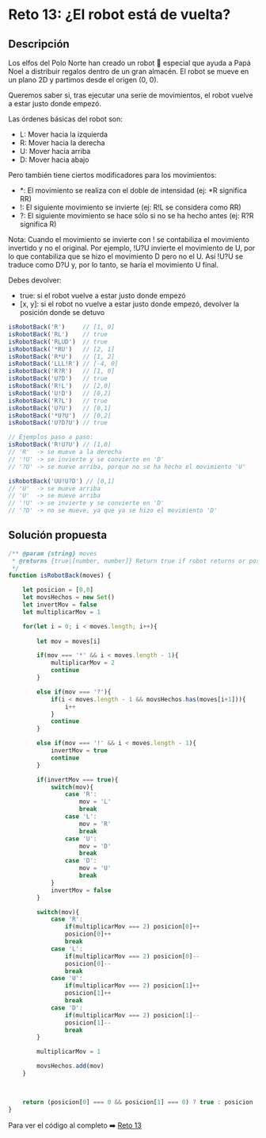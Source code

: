 # Reto 13: ¿El robot está de vuelta?
## Descripción

Los elfos del Polo Norte han creado un robot 🤖 especial que ayuda a Papá Noel a distribuir regalos dentro de un gran almacén. El robot se mueve en un plano 2D y partimos desde el origen (0, 0).

Queremos saber si, tras ejecutar una serie de movimientos, el robot vuelve a estar justo donde empezó.

Las órdenes básicas del robot son:

* L: Mover hacia la izquierda
* R: Mover hacia la derecha
* U: Mover hacia arriba
* D: Mover hacia abajo

Pero también tiene ciertos modificadores para los movimientos:

* *: El movimiento se realiza con el doble de intensidad (ej: *R significa RR)
* !: El siguiente movimiento se invierte (ej: R!L se considera como RR)
* ?: El siguiente movimiento se hace sólo si no se ha hecho antes (ej: R?R significa R)

Nota: Cuando el movimiento se invierte con ! se contabiliza el movimiento invertido y no el original. Por ejemplo, !U?U invierte el movimiento de U, por lo que contabiliza que se hizo el movimiento D pero no el U. Así !U?U se traduce como D?U y, por lo tanto, se haría el movimiento U final.

Debes devolver:

* true: si el robot vuelve a estar justo donde empezó
* [x, y]: si el robot no vuelve a estar justo donde empezó, devolver la posición donde se detuvo

```js
isRobotBack('R')     // [1, 0]
isRobotBack('RL')    // true
isRobotBack('RLUD')  // true
isRobotBack('*RU')   // [2, 1]
isRobotBack('R*U')   // [1, 2]
isRobotBack('LLL!R') // [-4, 0]
isRobotBack('R?R')   // [1, 0]
isRobotBack('U?D')   // true
isRobotBack('R!L')   // [2,0]
isRobotBack('U!D')   // [0,2]
isRobotBack('R?L')   // true
isRobotBack('U?U')   // [0,1]
isRobotBack('*U?U')  // [0,2]
isRobotBack('U?D?U') // true

// Ejemplos paso a paso:
isRobotBack('R!U?U') // [1,0]
// 'R'  -> se mueve a la derecha 
// '!U' -> se invierte y se convierte en 'D'
// '?U' -> se mueve arriba, porque no se ha hecho el movimiento 'U'

isRobotBack('UU!U?D') // [0,1]
// 'U'  -> se mueve arriba
// 'U'  -> se mueve arriba
// '!U' -> se invierte y se convierte en 'D'
// '?D' -> no se mueve, ya que ya se hizo el movimiento 'D'
```

## Solución propuesta

```js
/** @param {string} moves
 * @returns {true|[number, number]} Return true if robot returns or position
 */
function isRobotBack(moves) {

    let posicion = [0,0]
    let movsHechos = new Set()
    let invertMov = false
    let multiplicarMov = 1

    for(let i = 0; i < moves.length; i++){
        
        let mov = moves[i]

        if(mov === '*' && i < moves.length - 1){
            multiplicarMov = 2
            continue
        }

        else if(mov === '?'){
            if(i < moves.length - 1 && movsHechos.has(moves[i+1])){
                i++
            }
            continue
        }

        else if(mov === '!' && i < moves.length - 1){
            invertMov = true
            continue
        }

        if(invertMov === true){
            switch(mov){
                case 'R': 
                    mov = 'L'
                    break
                case 'L':
                    mov = 'R'
                    break
                case 'U':
                    mov = 'D'
                    break
                case 'D':
                    mov = 'U'
                    break
            }
            invertMov = false
        }

        switch(mov){
            case 'R':
                if(multiplicarMov === 2) posicion[0]++
                posicion[0]++
                break
            case 'L':
                if(multiplicarMov === 2) posicion[0]--
                posicion[0]--
                break
            case 'U':
                if(multiplicarMov === 2) posicion[1]++
                posicion[1]++
                break
            case 'D':
                if(multiplicarMov === 2) posicion[1]--
                posicion[1]--
                break 
        }

        multiplicarMov = 1

        movsHechos.add(mov)
    }

    

    return (posicion[0] === 0 && posicion[1] === 0) ? true : posicion
}
```

Para ver el código al completo :arrow_right:
[Reto 13](https://github.com/Sara-404/adventjs-2024/blob/main/reto13.js)
